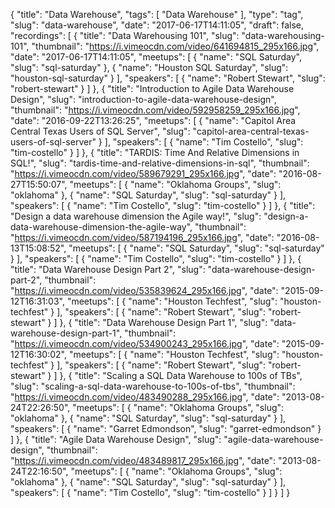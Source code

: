 {
  "title": "Data Warehouse",
  "tags": [
    "Data Warehouse"
  ],
  "type": "tag",
  "slug": "data-warehouse",
  "date": "2017-06-17T14:11:05",
  "draft": false,
  "recordings": [
    {
      "title": "Data Warehousing 101",
      "slug": "data-warehousing-101",
      "thumbnail": "https://i.vimeocdn.com/video/641694815_295x166.jpg",
      "date": "2017-06-17T14:11:05",
      "meetups": [
        {
          "name": "SQL Saturday",
          "slug": "sql-saturday"
        },
        {
          "name": "Houston SQL Saturday",
          "slug": "houston-sql-saturday"
        }
      ],
      "speakers": [
        {
          "name": "Robert Stewart",
          "slug": "robert-stewart"
        }
      ]
    },
    {
      "title": "Introduction to Agile Data Warehouse Design",
      "slug": "introduction-to-agile-data-warehouse-design",
      "thumbnail": "https://i.vimeocdn.com/video/592958259_295x166.jpg",
      "date": "2016-09-22T13:26:25",
      "meetups": [
        {
          "name": "Capitol Area Central Texas Users of SQL Server",
          "slug": "capitol-area-central-texas-users-of-sql-server"
        }
      ],
      "speakers": [
        {
          "name": "Tim Costello",
          "slug": "tim-costello"
        }
      ]
    },
    {
      "title": "TARDIS: Time And Relative Dimensions in SQL!",
      "slug": "tardis-time-and-relative-dimensions-in-sql",
      "thumbnail": "https://i.vimeocdn.com/video/589679291_295x166.jpg",
      "date": "2016-08-27T15:50:07",
      "meetups": [
        {
          "name": "Oklahoma Groups",
          "slug": "oklahoma"
        },
        {
          "name": "SQL Saturday",
          "slug": "sql-saturday"
        }
      ],
      "speakers": [
        {
          "name": "Tim Costello",
          "slug": "tim-costello"
        }
      ]
    },
    {
      "title": "Design a data warehouse dimension the Agile way!",
      "slug": "design-a-data-warehouse-dimension-the-agile-way",
      "thumbnail": "https://i.vimeocdn.com/video/587194196_295x166.jpg",
      "date": "2016-08-13T15:08:52",
      "meetups": [
        {
          "name": "SQL Saturday",
          "slug": "sql-saturday"
        }
      ],
      "speakers": [
        {
          "name": "Tim Costello",
          "slug": "tim-costello"
        }
      ]
    },
    {
      "title": "Data Warehouse Design Part 2",
      "slug": "data-warehouse-design-part-2",
      "thumbnail": "https://i.vimeocdn.com/video/535839624_295x166.jpg",
      "date": "2015-09-12T16:31:03",
      "meetups": [
        {
          "name": "Houston Techfest",
          "slug": "houston-techfest"
        }
      ],
      "speakers": [
        {
          "name": "Robert Stewart",
          "slug": "robert-stewart"
        }
      ]
    },
    {
      "title": "Data Warehouse Design Part 1",
      "slug": "data-warehouse-design-part-1",
      "thumbnail": "https://i.vimeocdn.com/video/534900243_295x166.jpg",
      "date": "2015-09-12T16:30:02",
      "meetups": [
        {
          "name": "Houston Techfest",
          "slug": "houston-techfest"
        }
      ],
      "speakers": [
        {
          "name": "Robert Stewart",
          "slug": "robert-stewart"
        }
      ]
    },
    {
      "title": "Scaling a SQL Data Warehouse to 100s of TBs",
      "slug": "scaling-a-sql-data-warehouse-to-100s-of-tbs",
      "thumbnail": "https://i.vimeocdn.com/video/483490288_295x166.jpg",
      "date": "2013-08-24T22:26:50",
      "meetups": [
        {
          "name": "Oklahoma Groups",
          "slug": "oklahoma"
        },
        {
          "name": "SQL Saturday",
          "slug": "sql-saturday"
        }
      ],
      "speakers": [
        {
          "name": "Garret Edmondson",
          "slug": "garret-edmondson"
        }
      ]
    },
    {
      "title": "Agile Data Warehouse Design",
      "slug": "agile-data-warehouse-design",
      "thumbnail": "https://i.vimeocdn.com/video/483489817_295x166.jpg",
      "date": "2013-08-24T22:16:50",
      "meetups": [
        {
          "name": "Oklahoma Groups",
          "slug": "oklahoma"
        },
        {
          "name": "SQL Saturday",
          "slug": "sql-saturday"
        }
      ],
      "speakers": [
        {
          "name": "Tim Costello",
          "slug": "tim-costello"
        }
      ]
    }
  ]
}